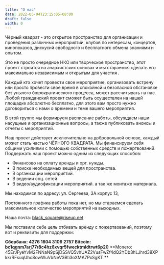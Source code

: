 ```yaml
---
title: "О нас"
date: 2022-05-04T23:15:05+08:00
draft: false
width: 0
---
```

Чёрный квадрат - это открытое пространство для организации и проведения различных мероприятий, клубов по интересам, концертов, кинопоказов, дискусий свободного и бесплатного обмена знаниями и опытом.

Это не просто очередное НКО или творческое пространство, этот проект строится на анархистских основах и мы стараемся сделать его максимально независимым и открытым для участия .

Каждый кто хочет провести свое мероприятие, организовать встречу или просто провести свое время в спокойной и безопасной обстановке без унылого бюрократического процесса, может рассчитывать на нас. Любой гражданский проект сможет быть осуществлен на нашей площадке абсолютно бесплатно, для этого вам просто нужно договориться с нами о времени и теме вашего мероприятия.

В этой группе мы формируем расписание работы, обсуждаем наши насущные и организационные вопросы, а также публиковать анонсы и отчёты с мероприятий.

Наш проект действует исключительно на добровольной основе, каждый может стать частью ЧЁРНОГО КВАДРАТА. Мы финансируем себя общими усилиями с помощью собственных средств и пожертвований. Поддержать наш проект можно одним из следующих способов:

- Финансово на оплату аренды и орг. нужды.
- В поиске необходимых вещей для пространства.
- В организации мероприятий.
- В ведении соц. сетей
- В видео/аудиофиксации мероприятий. а так же монтаже материала.

Мы находимся по адресу: ул. Сергеева, 3А корпус 13,

Постоянного графика работы пока нет, но мы стараемся сделать максимальное количество мероприятий на выходных.

Наша почта: black_square@riseup.net

Мы поставили себе цель отбивать аренду с пожертвований, поэтому вот и реквизиты для поддержки:

**Сбербанк: 4276 1804 3109 2757**
**Bitcoin: bc1qgnm7arj77r8c4hz6xvqr5fwecktmldtrwt6p20**
**Monero: 45ErJFyeYvM2FNNaN9pSjDSSVQ5vhUAZ2VusFwZf4dQ2YDb3hLJhrd38XPkkrRFsuqUhc8owWuVbNeV3Bti3oXMA7PxSgKT **